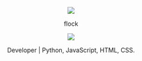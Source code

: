 <p align="center">  
<img src="https://cdn.discordapp.com/attachments/934199186704969868/936787042036232192/6689dc331be27e66349ce9a4d15ddff3.gif">
</p>
<p align="center">
    flock
<p align="center">  
<img src="https://komarev.com/ghpvc/?username=ilyvitali&color=grey">
<p align="center">
Developer | Python, JavaScript, HTML, CSS.
<p align="center">
